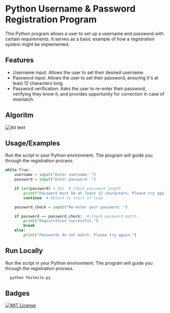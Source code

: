 # Python Username & Password Registration Program

This Python program allows a user to set up a username and password with certain requirements. It serves as a basic example of how a registration system might be implemented.



## Features
- Username input: Allows the user to set their desired username.
- Password input: Allows the user to set their password, ensuring  it's at least 12 characters long.
- Password verification: Asks the user to re-enter their password, verifying they know it, and provides opportunity for correction in case of mismatch.


## Algoritm

![Alt text]([![](https://mermaid.ink/img/pako:eNqFkU9rwzAMxb-K0bk9bMfAOhjNoTDGINtgkIuwlT9Q20GyGSXJd5_XJFsDgflkSb_3Hkg9aG8IMqgZu0a9PZVOpVcE5KD2-4PKXSB-F2KHlqbhqvUHvaLIl2dzAy2tK3SSpXz2rs6dj3UzsVuT_iSqW-SHB3V3r3SDjDrZyuN4dRxe_LCVveU3CT5JBvVB3FaXtWTd64_-N1yUxaCbfyLX-puwImpNIvNap2LeWZLCDiyxxdakE_Q_UAmhobRpyNLXUIXxHEoo3ZjQ2BkMlJs2eIaswrPQDjAGX1ychixwpAU6tpguamdq_AakHqhi?type=png)](https://mermaid-js.github.io/mermaid-live-editor/edit#pako:eNqFkU9rwzAMxb-K0bk9bMfAOhjNoTDGINtgkIuwlT9Q20GyGSXJd5_XJFsDgflkSb_3Hkg9aG8IMqgZu0a9PZVOpVcE5KD2-4PKXSB-F2KHlqbhqvUHvaLIl2dzAy2tK3SSpXz2rs6dj3UzsVuT_iSqW-SHB3V3r3SDjDrZyuN4dRxe_LCVveU3CT5JBvVB3FaXtWTd64_-N1yUxaCbfyLX-puwImpNIvNap2LeWZLCDiyxxdakE_Q_UAmhobRpyNLXUIXxHEoo3ZjQ2BkMlJs2eIaswrPQDjAGX1ychixwpAU6tpguamdq_AakHqhi))




## Usage/Examples


Run the script in your Python environment. The program will guide you through the registration process.

```python
while True:
    username = input("Enter username: ")
    password = input("Enter password: ")

    if len(password) < 12:  # Check password length
        print("Password must be at least 12 characters. Please try again.")
        continue  # Return to start of loop

    password_check = input("Re-enter your password: ")

    if password == password_check:  # Check password match
        print("Registration successful.")
        break
    else:
        print("Passwords do not match. Please try again.")
```


## Run Locally

Run the script in your Python environment. The program will guide you through the registration process.

```bash
  python Testmile.py
```


## Badges

[![MIT License](https://img.shields.io/badge/License-MIT-green.svg)](https://choosealicense.com/licenses/mit/)

